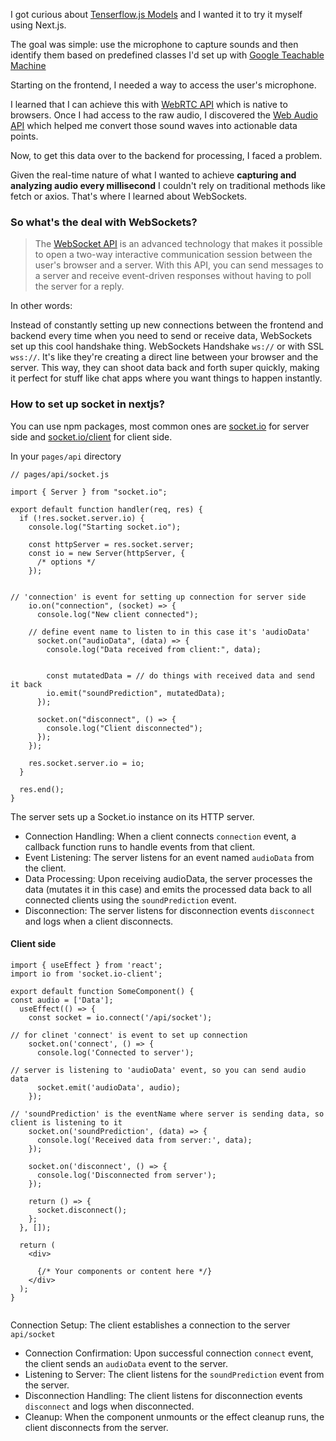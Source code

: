 
I got curious about [Tenserflow.js Models](https://www.tensorflow.org/js/models) and I wanted it to try it myself using Next.js. 

The goal was simple: use the microphone to capture sounds and then identify them based on predefined classes I'd set up with [Google Teachable Machine](https://teachablemachine.withgoogle.com/v1/)

Starting on the frontend, I needed a way to access the user's microphone. 

I learned that I can achieve this with [WebRTC API](https://developer.mozilla.org/en-US/docs/Glossary/WebRTC)  which is native to browsers. Once I had access to the raw audio, I discovered the [Web Audio API](https://developer.mozilla.org/en-US/docs/Web/API/Web_Audio_API) which helped me convert those sound waves into actionable data points.

Now, to get this data over to the backend for processing, I faced a problem. 

Given the real-time nature of what I wanted to achieve **capturing and analyzing audio every millisecond** I couldn't rely on traditional methods like fetch or axios. That's where I learned about WebSockets. 

### So what's the deal with WebSockets?

> The [WebSocket API](https://developer.mozilla.org/en-US/docs/Web/API/WebSockets_API) is an advanced technology that makes it possible to open a two-way interactive communication session between the user's browser and a server. With this API, you can send messages to a server and receive event-driven responses without having to poll the server for a reply.

In other words: 

Instead of constantly setting up new connections between the frontend and backend every time when you need to send or receive data, WebSockets set up this cool handshake thing. WebSockets Handshake ```ws://``` or with SSL `wss://`. It's like they're creating a direct line between your browser and the server. This way, they can shoot data back and forth super quickly, making it perfect for stuff like chat apps where you want things to happen instantly.

### How to set up socket in nextjs?

You can use npm packages, most common ones are [socket.io](https://www.npmjs.com/package/socket.io) for server side and [socket.io/client](https://www.npmjs.com/package/socket.io-client) for client side. 

In your `pages/api` directory
```
// pages/api/socket.js

import { Server } from "socket.io";

export default function handler(req, res) {
  if (!res.socket.server.io) {
    console.log("Starting socket.io");

    const httpServer = res.socket.server;
    const io = new Server(httpServer, {
      /* options */
    });


// 'connection' is event for setting up connection for server side 
    io.on("connection", (socket) => {
      console.log("New client connected");

    // define event name to listen to in this case it's 'audioData' 
      socket.on("audioData", (data) => {
        console.log("Data received from client:", data);


        const mutatedData = // do things with received data and send it back
        io.emit("soundPrediction", mutatedData);
      });

      socket.on("disconnect", () => {
        console.log("Client disconnected");
      });
    });

    res.socket.server.io = io;
  }

  res.end();
}

```
The server sets up a Socket.io instance on its HTTP server.
- Connection Handling: When a client connects `connection` event, a callback function runs to handle events from that client.
- Event Listening: The server listens for an event named `audioData` from the client.
- Data Processing: Upon receiving audioData, the server processes the data (mutates it in this case) and emits the processed data back to all connected clients using the `soundPrediction` event.
- Disconnection: The server listens for disconnection events `disconnect` and logs when a client disconnects.

#### Client side 

```
import { useEffect } from 'react';
import io from 'socket.io-client';

export default function SomeComponent() {
const audio = ['Data'];
  useEffect(() => {
    const socket = io.connect('/api/socket');

// for clinet 'connect' is event to set up connection
    socket.on('connect', () => {
      console.log('Connected to server');

// server is listening to 'audioData' event, so you can send audio data
      socket.emit('audioData', audio);
    });

// 'soundPrediction' is the eventName where server is sending data, so client is listening to it 
    socket.on('soundPrediction', (data) => {
      console.log('Received data from server:', data);
    });

    socket.on('disconnect', () => {
      console.log('Disconnected from server');
    });

    return () => {
      socket.disconnect();
    };
  }, []);

  return (
    <div>
     
      {/* Your components or content here */}
    </div>
  );
}


```

Connection Setup: The client establishes a connection to the server `api/socket`
 - Connection Confirmation: Upon successful connection `connect` event, the client sends an `audioData` event to the server.
 - Listening to Server: The client listens for the `soundPrediction` event from the server.
 - Disconnection Handling: The client listens for disconnection events `disconnect` and logs when disconnected.
 - Cleanup: When the component unmounts or the effect cleanup runs, the client disconnects from the server.


